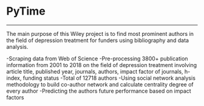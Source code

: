 # PyTime
---

The main purpose of this Wiley project is to find most prominent authors in the field of depression treatment for funders using bibliography and data analysis.


-Scraping data from Web of Science
-Pre-processing 3800+ publication information from 2001 to 2018 on the field of depression treatment involving article title, published year, journals, authors, impact factor of  journals,  h-index, funding status
-Total of 12718 authors 
-Using social network analysis methodology to build co-author network and calculate centrality degree of every author
-Predicting the authors future performance based on impact factors
